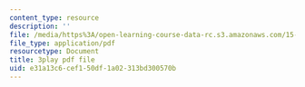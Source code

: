 ```yaml
---
content_type: resource
description: ''
file: /media/https%3A/open-learning-course-data-rc.s3.amazonaws.com/15-071-the-analytics-edge-spring-2017/e31a13c6cef150df1a02313bd300570b_UQHz2U1ik9c.pdf
file_type: application/pdf
resourcetype: Document
title: 3play pdf file
uid: e31a13c6-cef1-50df-1a02-313bd300570b
---
```

